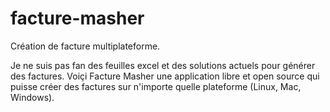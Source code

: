 # facture-masher
Création de facture multiplateforme. 

Je ne suis pas fan des feuilles excel et des solutions actuels pour générer des factures. Voiçi Facture Masher une application libre et open source qui puisse créer des factures sur n'importe quelle plateforme (Linux, Mac, Windows).

